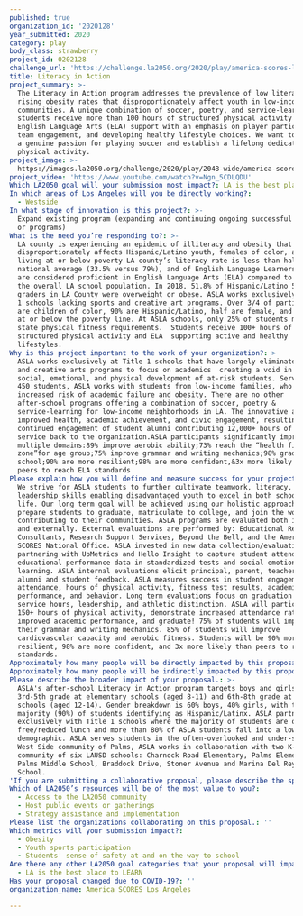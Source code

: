 ```yaml
---
published: true
organization_id: '2020128'
year_submitted: 2020
category: play
body_class: strawberry
project_id: 0202128
challenge_url: 'https://challenge.la2050.org/2020/play/america-scores-los-angeles/'
title: Literacy in Action
project_summary: >-
  The Literacy in Action program addresses the prevalence of low literacy and
  rising obesity rates that disproportionately affect youth in low-income
  communities. A unique combination of soccer, poetry, and service-learning,
  students receive more than 100 hours of structured physical activity and
  English Language Arts (ELA) support with an emphasis on player participation,
  team engagement, and developing healthy lifestyle choices. We want to instill
  a genuine passion for playing soccer and establish a lifelong dedication to
  physical activity.
project_image: >-
  https://images.la2050.org/challenge/2020/play/2048-wide/america-scores-los-angeles.jpg
project_video: 'https://www.youtube.com/watch?v=Ngn_5CDLQDU'
Which LA2050 goal will your submission most impact?: LA is the best place to PLAY
In which areas of Los Angeles will you be directly working?:
  - Westside
In what stage of innovation is this project?: >-
  Expand existing program (expanding and continuing ongoing successful projects
  or programs)
What is the need you’re responding to?: >-
  LA county is experiencing an epidemic of illiteracy and obesity that
  disproportionately affects Hispanic/Latino youth, females of color, and those
  living at or below poverty LA county’s literacy rate is less than half the
  national average (33.5% versus 79%), and of English Language Learners only 32%
  are considered proficient in English Language Arts (ELA) compared to 59% of
  the overall LA school population. In 2018, 51.8% of Hispanic/Latino 5th
  graders in LA County were overweight or obese. ASLA works exclusively at Title
  1 schools lacking sports and creative art programs. Over 3/4 of participants
  are children of color, 90% are Hispanic/Latino, half are female, and 85% live
  at or below the poverty line. At ASLA schools, only 25% of students meet the
  state physical fitness requirements.  Students receive 100+ hours of
  structured physical activity and ELA  supporting active and healthy
  lifestyles.
Why is this project important to the work of your organization?: >
  ASLA works exclusively at Title 1 schools that have largely eliminated sports 
  and creative arts programs to focus on academics  creating a void in the
  social, emotional, and physical development of at-risk students. Serving up to
  450 students, ASLA works with students from low-income families, who have
  increased risk of academic failure and obesity. There are no other
  after-school programs offering a combination of soccer, poetry &
  service-learning for low-income neighborhoods in LA. The innovative approach
  improved health, academic achievement, and civic engagement, resulting in
  continued engagement of student alumni contributing 12,000+ hours of volunteer
  service back to the organization.ASLA participants significantly improve in
  multiple domains:89% improve aerobic ability;73% reach the “health fitness
  zone”for age group;75% improve grammar and writing mechanics;98% graduate high
  school;90% are more resilient;98% are more confident,&3x more likely than
  peers to reach ELA standards
Please explain how you will define and measure success for your project.: >-
  We strive for ASLA students to further cultivate teamwork, literacy, and
  leadership skills enabling disadvantaged youth to excel in both school and
  life. Our long term goal will be achieved using our holistic approach to
  prepare students to graduate, matriculate to college, and join the workforce
  contributing to their communities. ASLA programs are evaluated both internally
  and externally. External evaluations are performed by: Educational Research
  Consultants, Research Support Services, Beyond the Bell, and the America
  SCORES National Office. ASLA invested in new data collection/evaluation
  partnering with UpMetrics and Hello Insight to capture student attendance and
  educational performance data in standardized tests and social emotional
  learning. ASLA internal evaluations elicit principal, parent, teacher, coach,
  alumni and student feedback. ASLA measures success in student engagement and
  attendance, hours of physical activity, fitness test results, academic
  performance, and behavior. Long term evaluations focus on graduation rates,
  service hours, leadership, and athletic distinction. ASLA will participate in
  150+ hours of physical activity, demonstrate increased attendance rates,
  improved academic performance, and graduate! 75% of students will improve
  their grammar and writing mechanics. 85% of students will improve
  cardiovascular capacity and aerobic fitness. Students will be 90% more
  resilient, 98% are more confident, and 3x more likely than peers to reach ELA
  standards.
Approximately how many people will be directly impacted by this proposal?: '500'
Approximately how many people will be indirectly impacted by this proposal?: '100'
Please describe the broader impact of your proposal.: >-
  ASLA's after-school Literacy in Action program targets boys and girls in
  3rd-5th grade at elementary schools (aged 8-11) and 6th-8th grade at middle
  schools (aged 12-14). Gender breakdown is 60% boys, 40% girls, with the
  majority (90%) of students identifying as Hispanic/Latinx. ASLA partners
  exclusively with Title 1 schools where the majority of students are on
  free/reduced lunch and more than 80% of ASLA students fall into a low-income
  demographic. ASLA serves students in the often-overlooked and under-served
  West Side community of Palms, ASLA works in collaboration with two K-8
  community of six LAUSD schools: Charnock Road Elementary, Palms Elementary,
  Palms Middle School, Braddock Drive, Stoner Avenue and Marina Del Rey Middle
  School.
'If you are submitting a collaborative proposal, please describe the specific role of partner organizations in the project.': ''
Which of LA2050’s resources will be of the most value to you?:
  - Access to the LA2050 community
  - Host public events or gatherings
  - Strategy assistance and implementation
Please list the organizations collaborating on this proposal.: ''
Which metrics will your submission impact?:
  - Obesity
  - Youth sports participation
  - Students' sense of safety at and on the way to school
Are there any other LA2050 goal categories that your proposal will impact?:
  - LA is the best place to LEARN
Has your proposal changed due to COVID-19?: ''
organization_name: America SCORES Los Angeles

---
```

